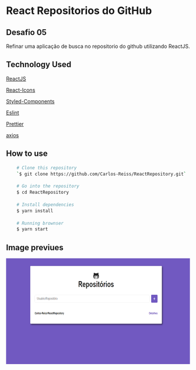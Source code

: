 # React Repositorios do GitHub
## Desafio 05
Refinar uma aplicação de busca no repositorio do github utilizando ReactJS.

## Technology Used

[ReactJS](https://reactjs.org/)

[React-Icons](https://react-icons.netlify.com/#/)

[Styled-Components](https://styled-components.com/)

[Eslint](https://eslint.org/)

[Prettier](https://prettier.io/)

[axios](https://github.com/axios/axios)

## How to use
```bash
    # Clone this repository
    `$ git clone https://github.com/Carlos-Reiss/ReactRepository.git`

    # Go into the repository
    $ cd ReactRepository

    # Install dependencies
    $ yarn install

    # Running brownser
    $ yarn start

```
## Image previues
<img src="./public/prev.png" height="290" width="532" align="center" >
